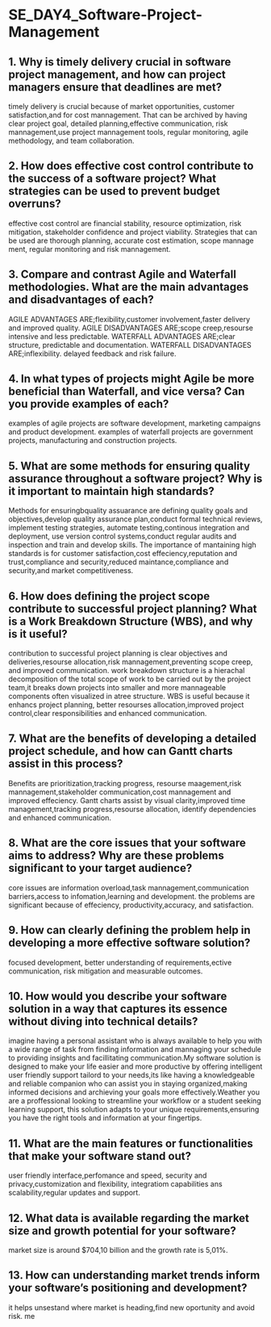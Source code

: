 # SE_DAY4_Software-Project-Management
## 1. Why is timely delivery crucial in software project management, and how can project managers ensure that deadlines are met?
timely delivery is crucial because of market opportunities, customer satisfaction,and for cost mannagement.
That can be archived by having clear project goal, detailed planning,effective communication, risk mannagement,use project mannagement tools, regular monitoring, agile methodology, and team collaboration.

## 2. How does effective cost control contribute to the success of a software project? What strategies can be used to prevent budget overruns?
effective cost control  are  financial stability, resource optimization, risk mitigation, stakeholder confidence and project viability.
Strategies that can be used are thorough planning, accurate cost estimation, scope mannage ment, regular monitoring and risk mannagement.

## 3. Compare and contrast Agile and Waterfall methodologies. What are the main advantages and disadvantages of each?
AGILE ADVANTAGES ARE;flexibility,customer involvement,faster delivery and improved quality.
AGILE DISADVANTAGES ARE;scope creep,resourse intensive and less predictable.
WATERFALL ADVANTAGES ARE;clear structure, predictable and documentation.
WATERFALL DISADVANTAGES ARE;inflexibility. delayed feedback and risk failure.

## 4. In what types of projects might Agile be more beneficial than Waterfall, and vice versa? Can you provide examples of each?
examples of agile projects are software development, marketing campaigns and product development.
examples of waterfall projects are government projects, manufacturing and construction projects.

## 5. What are some methods for ensuring quality assurance throughout a software project? Why is it important to maintain high standards? 
Methods for ensuringbquality assuarance are  defining quality goals and objectives,develop quality assurance plan,conduct formal technical reviews, implement testing strategies, automate testing,continous integration and deployment, use version control systems,conduct regular audits and inspection and train and develop skills.
The importance of mantaining high standards is for customer satisfaction,cost effeciency,reputation and trust,compliance and security,reduced maintance,compliance and security,and market  competitiveness.

## 6. How does defining the project scope contribute to successful project planning? What is a Work Breakdown Structure (WBS), and why is it useful?
contribution to successful project planning is clear objectives and deliveries,resourse allocation,risk mannagement,preventing scope creep, and improved communication.
work breakdown structure is a hierachal decomposition of the total scope of work to be  carried out by the project team,it breaks down projects into smaller and more mannageable components often visualized in atree structure.
WBS is  useful because  it enhancs project planning, better resourses allocation,improved project control,clear responsibilities and enhanced communication.

## 7. What are the benefits of developing a detailed project schedule, and how can Gantt charts assist in this process?
Benefits are prioritization,tracking progress, resourse maagement,risk mannagement,stakeholder communication,cost mannagement and improved effeciency.
Gantt charts assist by visual clarity,improved time management,tracking progress,resourse allocation, identify dependencies and enhanced communication.

## 8. What are the core issues that your software aims to address? Why are these problems significant to your target audience?
core issues are information overload,task mannagement,communication barriers,access to infomation,learning and development.
the problems are significant because of effeciency, productivity,accuracy, and satisfaction.
## 9. How can clearly defining the problem help in developing a more effective software solution?
focused development, better understanding of requirements,ective communication, risk mitigation and measurable outcomes.

## 10. How would you describe your software solution in a way that captures its essence without diving into technical details?
imagine having a personal assistant who is always available to help you with a wide range of task from finding information and mannaging your schedule to providing insights and facillitating communication.My software solution is designed to make your life easier and more productive  by offering intelligent user friendly support tailord to your needs,its like having a knowledgeable and reliable companion who can assist you in staying organized,making informed decisions and archieving your goals more effectively.Weather you are a proffessional looking to streamline your workflow or a student seeking learning support, this solution adapts to your unique requirements,ensuring you have the right tools and information at your fingertips.

## 11. What are the main features or functionalities that make your software stand out?
user friendly interface,perfomance and speed, security and privacy,customization and flexibility, integratiom capabilities ans scalability,regular updates and support.

## 12. What data is available regarding the market size and growth potential for your software?
market size  is around $704,10 billion and the growth rate is 5,01%.

## 13. How can understanding market trends inform your software’s positioning and development?
it helps unsestand where market is heading,find new oportunity and avoid risk.
me
